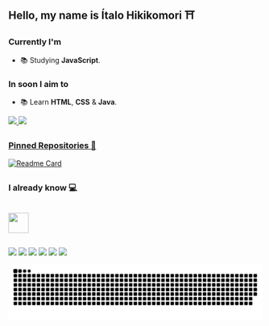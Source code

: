 ## Hello, my name is Ítalo Hikikomori ⛩️

### Currently I'm
- 📚 Studying **JavaScript**.

### In soon I aim to

- 📚 Learn **HTML**, **CSS** & **Java**.

<div>
    <a href="https://linktr.ee/italohikikomori">
    <img height="200px" src="https://github-readme-stats.vercel.app/api?username=italohikikomori&show_icons=true&theme=radical&include_all_commits=true&count_private=true"/>
    <img height="150px" src="https://github-readme-stats.vercel.app/api/top-langs/?username=italohikikomori&layout=compact&theme=radical"/>
</div>

## 

### Pinned Repositories 📌
    
[![Readme Card](https://github-readme-stats.vercel.app/api/pin/?username=italohikikomori&repo=jettzinha&show_owner=true&theme=radical)](https://github.com/italohikikomori/jettzinha)
  
##

### I already know 💻

<div style="display: inline_block"><br>
  <!--img height="40px" width="40px" align="center" src="https://cdn.jsdelivr.net/gh/devicons/devicon/icons/html5/html5-plain.svg"/>
  <img height="40px" width="40px" align="center" src="https://cdn.jsdelivr.net/gh/devicons/devicon/icons/css3/css3-plain.svg"/>
  <img height="40px" width="40px" align="center" src="https://cdn.jsdelivr.net/gh/devicons/devicon/icons/javascript/javascript-plain.svg"/>
  <img height="40px" width="40px" align="center" src="https://cdn.jsdelivr.net/gh/devicons/devicon/icons/java/java-original.svg"/-->
  <img height="40px" width="40px" align="center" src="https://cdn.jsdelivr.net/gh/devicons/devicon/icons/git/git-original.svg"/>
</div>

##

<div>
  <a href="https://twitter.com/italohikikomori" target="_blank"><img src="https://img.shields.io/badge/Twitter-1DA1F2?style=for-the-badge&logo=twitter&logoColor=white"></a>
  <a href="https://instagram.com/italohikikomori" target="_blank"><img src="https://img.shields.io/badge/Instagram-E4405F?style=for-the-badge&logo=instagram&logoColor=white"></a>
  <a href="https://twitch.com/sorinha_" target="_blank"><img src="https://img.shields.io/badge/Twitch-9146FF?style=for-the-badge&logo=twitch&logoColor=white"></a>
  <a href="https://youtube.com/channel/UCm7JQfaT-Qk_6JaL-9KKW4w" target="_blank"><img src="https://img.shields.io/badge/YouTube-FF0000?style=for-the-badge&logo=youtube&logoColor=white"></a>
  <a href="https://open.spotify.com/playlist/1v1p18x96kBKoq6ghaip6A?si=LqEj4XWCT02iPITzluxBdw" target="_blank"><img src="https://img.shields.io/badge/Spotify-1ED760?&style=for-the-badge&logo=spotify&logoColor=white"></a>
  <a href="https://www.linkedin.com/in/%C3%ADtalo-cavalcante" target="_blank"><img src="https://img.shields.io/badge/LinkedIn-0077B5?style=for-the-badge&logo=linkedin&logoColor=white"></a>
</div>

![Snake animation](https://github.com/italohikikomori/italohikikomori/blob/output/github-contribution-grid-snake.svg)
